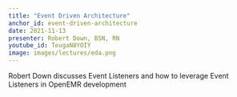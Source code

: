 ```yaml
---
title: "Event Driven Architecture"
anchor_id: event-driven-architecture
date: 2021-11-13
presenter: Robert Down, BSN, RN
youtube_id: TeugaN8YOIY
image: images/lectures/eda.png
---
```


Robert Down discusses Event Listeners and how to leverage Event Listeners in OpenEMR development
<!--more -->
